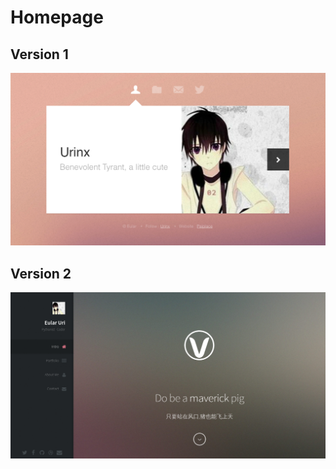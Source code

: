 Homepage
========

Version 1
---------
![urinx](screenshot/v1.png)

Version 2
---------
![urinx](screenshot/v2.png)